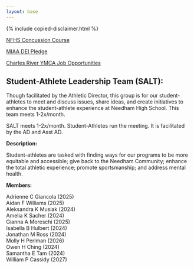 ```yaml
---
layout: base
---
```


{% include copied-disclaimer.html %}

[NFHS Concussion Course](https://nfhslearn.com/courses/concussion-in-sports-2 "Concussion Course")

[MIAA DEI Pledge](https://msaa.net/wp-content/uploads/2022/02/DEI-Pledge.pdf "DEI Pledge")

[Charles River YMCA Job Opportunities](http://https//workforcenow.adp.com/mascsr/default/mdf/recruitment/recruitment.html "YMCA Job Posting")

## Student-Athlete Leadership Team (SALT):

Though facilitated by the Athletic Director, this group is for our student-athletes to meet and discuss issues, share ideas, and create initiatives to enhance the student-athlete experience at Needham High School.
This team meets 1-2x/month.

SALT meets 1-2x/month.
Student-Athletes run the meeting.
It is facilitated by the AD and Asst AD.

__Description:__

Student-athletes are tasked with finding ways for our programs to be more equitable and accessible; give back to the Needham Community; enhance the total athletic experience; promote sportsmanship; and address mental health.

__Members:__

Adrienne C Giancola (2025) <br>
Aidan F Williams (2025) <br>
Aleksandra K Musiak (2024) <br>
Amelia K Sacher (2024) <br>
Gianna A Moreschi (2025) <br>
Isabella B Hulbert (2024) <br>
Jonathan M Ross (2024) <br>
Molly H Perlman (2026) <br>
Owen H Ching (2024) <br>
Samantha E Tam (2024) <br>
William P Cassidy (2027) <br>
